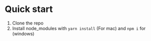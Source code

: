 # Quick start
1. Clone the repo 
2. Install node_modules with ```yarn install``` (For mac) and ```npm i``` for (windows)